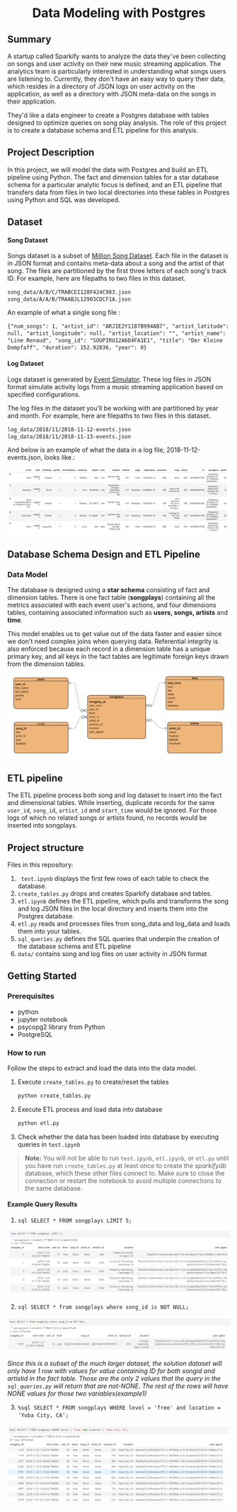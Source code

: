 
<h1 align="center">Data Modeling with Postgres</h1>


## Summary

A startup called Sparkify wants to analyze the data they've been collecting on songs and user activity on their new music streaming application. The analytics team is particularly interested in understanding what songs users are listening to. Currently, they don't have an easy way to query their data, which resides in a directory of JSON logs on user activity on the application, as well as a directory with JSON meta-data on the songs in their application.

They'd like a data engineer to create a Postgres database with tables designed to optimize queries on song play analysis. The role of this project is to create a database schema and ETL pipeline for this analysis.

## Project Description

In this project, we will model the data with Postgres and build an ETL pipeline using Python. The fact and dimension tables for a star database schema for a particular analytic focus is defined, and an ETL pipeline that transfers data from files in two local directories into these tables in Postgres using Python and SQL was developed.



## Dataset
#### Song Dataset
Songs dataset is a subset of [Million Song Dataset](http://millionsongdataset.com/).  Each file in the dataset is in JSON format and contains meta-data about a song and the artist of that song. The files are partitioned by the first three letters of each song's track ID. For example, here are filepaths to two files in this dataset.

```
song_data/A/B/C/TRABCEI128F424C983.json
song_data/A/A/B/TRAABJL12903CDCF1A.json
```



An example of what a single song file :
```
{"num_songs": 1, "artist_id": "ARJIE2Y1187B994AB7", "artist_latitude": null, "artist_longitude": null, "artist_location": "", "artist_name": "Line Renaud", "song_id": "SOUPIRU12A6D4FA1E1", "title": "Der Kleine Dompfaff", "duration": 152.92036, "year": 0}
```

#### Log Dataset
Logs dataset is generated by [Event Simulator](https://github.com/Interana/eventsim).  These log files in JSON format simulate activity logs from a music streaming application based on specified configurations.

The log files in the dataset you'll be working with are partitioned by year and month. For example, here are filepaths to two files in this dataset.
```
log_data/2018/11/2018-11-12-events.json
log_data/2018/11/2018-11-13-events.json
```

And below is an example of what the data in a log file, 2018-11-12-events.json, looks like.:

![log_data](./images/log-data.png)



## Database Schema Design and ETL Pipeline

### Data Model

The database is designed using a **star schema** consisting of fact and dimension tables. There is one fact table (**songplays**) containing all the metrics associated with each event user's actions, and four dimensions tables, containing associated information such as **users, songs, artists** and **time**.

This model enables us to get value out of the data faster and easier since we don't need complex joins when querying data. Referential integrity is also enforced because each record in a dimension table has a unique primary key, and all keys in the fact tables are legitimate foreign keys drawn from the dimension tables.

![erd](./images/erd.png)


## ETL pipeline
The ETL pipeline process both song and log dataset to insert into the fact and dimensional tables. While inserting, duplicate records for the same `user_id`, `song_id`, `artist_id` and `start_time` would be ignored. For those logs of which no related songs or artists found, no records would be inserted into songplays.

## Project structure

Files in this repository:

1. ` test.ipynb` displays the first few rows of each table to check the database.
2. `create_tables.py` drops and creates Sparkify database and tables.
3. `etl.ipynb` defines the ETL pipeline, which pulls and transforms the song and log JSON files in the local directory and inserts them into the Postgres database.
4. `etl.py` reads and processes files from song_data and log_data and loads them into your tables.
5. `sql_queries.py` defines the SQL queries that underpin the creation of the database schema and ETL pipeline
6. `data/` contains song and log files on user activity in JSON format


## Getting Started

### Prerequisites

* python
* jupyter notebook
* psycopg2 library from Python
* PostgreSQL

### How to run

Follow the steps to extract and load the data into the data model.

1. Execute `create_tables.py` to create/reset the tables

   ```python
   python create_tables.py
   ```

2. Execute ETL process and load data into database

   ```python
   python etl.py
   ```

3. Check whether the data has been loaded into database by executing queries in `test.ipynb`


> **Note:** You will not be able to run `test.ipynb`, `etl.ipynb`, or `etl.py` until you have run `create_tables.py` at least once to create the *sparkifydb* database, which these other files connect to. Make sure to close the connection or restart the notebook to avoid  multiple connections to the same database.

#### Example Query Results



1. `sql SELECT * FROM songplays LIMIT 5;`

 ![songplay1](./images/songplay1.png)

2. `sql SELECT * from songplays where song_id is NOT NULL;`

  ![songplay2](./images/songplay2.png)

  *Since this is a subset of the much larger dataset, the solution dataset will only have 1 row with values for value containing ID for both songid and artistid in the fact table. Those are the only 2 values that the query in the `sql_queries.py` will return that are not-NONE. The rest of the rows will have NONE values for those two variables(example1)*


3. `%sql SELECT * FROM songplays WHERE level = 'free' and location = 'Yuba City, CA';`

 ![yubafree](./images/yubafree.png)